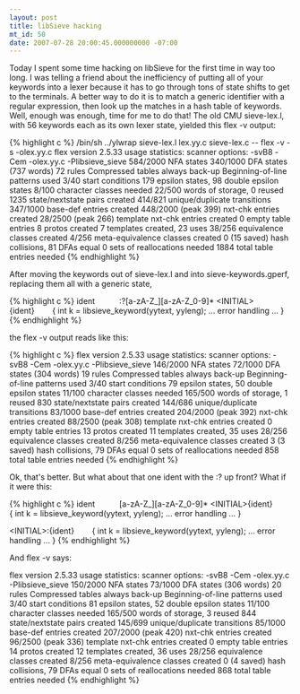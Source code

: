 ```yaml
---
layout: post
title: libSieve hacking
mt_id: 50
date: 2007-07-28 20:00:45.000000000 -07:00
---
```

Today I spent some time hacking on libSieve for the first time in way too long.
I was telling a friend about the inefficiency of putting all of your keywords
into a lexer because it has to go through tons of state shifts to get to the
terminals. A better way to do it is to match a generic identifier with a
regular expression, then look up the matches in a hash table of keywords. Well,
enough was enough, time for me to do that! The old CMU sieve-lex.l, with 56
keywords each as its own lexer state, yielded this flex -v output:

{% highlight c %}
/bin/sh ../ylwrap sieve-lex.l lex.yy.c sieve-lex.c -- flex -v -s -olex.yy.c
flex version 2.5.33 usage statistics:
scanner options: -svB8 -Cem -olex.yy.c -Plibsieve_sieve
584/2000 NFA states
340/1000 DFA states (737 words)
72 rules
Compressed tables always back-up
Beginning-of-line patterns used
3/40 start conditions
179 epsilon states, 98 double epsilon states
8/100 character classes needed 22/500 words of storage, 0 reused
1235 state/nextstate pairs created
414/821 unique/duplicate transitions
347/1000 base-def entries created
448/2000 (peak 399) nxt-chk entries created
28/2500 (peak 266) template nxt-chk entries created
0 empty table entries
8 protos created
7 templates created, 23 uses
38/256 equivalence classes created
4/256 meta-equivalence classes created
0 (15 saved) hash collisions, 81 DFAs equal
0 sets of reallocations needed
1884 total table entries needed
{% endhighlight %}

After moving the keywords out of sieve-lex.l and into sieve-keywords.gperf,
replacing them all with a generic state,

{% highlight c %}
ident           :?[a-zA-Z_][a-zA-Z_0-9]*
&lt;INITIAL&gt;{ident}        { int k = libsieve_keyword(yytext, yyleng); ... error handling ... }
{% endhighlight %}

the flex -v output reads like this:

{% highlight c %}
flex version 2.5.33 usage statistics:
scanner options: -svB8 -Cem -olex.yy.c -Plibsieve_sieve
146/2000 NFA states
72/1000 DFA states (304 words)
19 rules
Compressed tables always back-up
Beginning-of-line patterns used
3/40 start conditions
79 epsilon states, 50 double epsilon states
11/100 character classes needed 165/500 words of storage, 1 reused
830 state/nextstate pairs created
144/686 unique/duplicate transitions
83/1000 base-def entries created
204/2000 (peak 392) nxt-chk entries created
88/2500 (peak 308) template nxt-chk entries created
0 empty table entries
13 protos created
11 templates created, 35 uses
28/256 equivalence classes created
8/256 meta-equivalence classes created
3 (3 saved) hash collisions, 79 DFAs equal
0 sets of reallocations needed
858 total table entries needed
{% endhighlight %}

Ok, that's better. But what about that one ident with the :? up front? What if it were this:

{% highlight c %}
ident           [a-zA-Z_][a-zA-Z_0-9]*
&lt;INITIAL&gt;{ident}        { int k = libsieve_keyword(yytext, yyleng); ... error handling ... }

&lt;INITIAL&gt;:{ident}        { int k = libsieve_keyword(yytext, yyleng); ... error handling ... }
{% endhighlight %}

And flex -v says:

flex version 2.5.33 usage statistics:
scanner options: -svB8 -Cem -olex.yy.c -Plibsieve_sieve
150/2000 NFA states
73/1000 DFA states (306 words)
20 rules
Compressed tables always back-up
Beginning-of-line patterns used
3/40 start conditions
81 epsilon states, 52 double epsilon states
11/100 character classes needed 165/500 words of storage, 3 reused
844 state/nextstate pairs created
145/699 unique/duplicate transitions
85/1000 base-def entries created
207/2000 (peak 420) nxt-chk entries created
96/2500 (peak 336) template nxt-chk entries created
0 empty table entries
14 protos created
12 templates created, 36 uses
28/256 equivalence classes created
8/256 meta-equivalence classes created
0 (4 saved) hash collisions, 79 DFAs equal
0 sets of reallocations needed
868 total table entries needed
{% endhighlight %}
